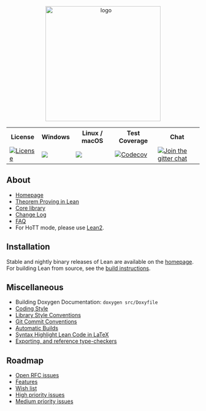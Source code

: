 <p align=center><a href="https://leanprover.github.io"><img src="https://leanprover.github.io/images/lean_logo.svg" alt="logo" width="300px"/></a></p>
<table>
  <tr>
    <th>License</th><th>Windows</th><th>Linux / macOS</th><th>Test Coverage</th><th>Chat</th>
  </tr>
  <tr>
    <td><a href="LICENSE"><img src="https://img.shields.io/badge/license-APACHE_2-green.svg?dummy" title="License"/></a></td>
    <td><a href="https://ci.appveyor.com/project/leodemoura/lean"><img src="https://ci.appveyor.com/api/projects/status/lush6vyy1m0qg6vc/branch/master"/></a></td>
    <td><a href="https://travis-ci.org/leanprover/lean"><img src="https://travis-ci.org/leanprover/lean.png?branch=master"/></a></td>
    <td><a href="https://codecov.io/gh/leanprover/lean"><img src="https://codecov.io/gh/leanprover/lean/branch/master/graph/badge.svg" alt="Codecov"/></a></td>
    <td><a href="https://gitter.im/leanprover_public/Lobby?utm_source=badge&utm_medium=badge&utm_campaign=pr-badge&utm_content=badge"><img src="https://badges.gitter.im/leanprover_public/Lobby.svg" alt="Join the gitter chat"/></a></td>
  </tr>
</table>

About
-----

- [Homepage](http://leanprover.github.io)
- [Theorem Proving in Lean](https://leanprover.github.io/theorem_proving_in_lean/index.html)
- [Core library](library/library.md)
- [Change Log](doc/changes.md)
- [FAQ](doc/faq.md)
- For HoTT mode, please use [Lean2](https://github.com/leanprover/lean2).

Installation
------------

Stable and nightly binary releases of Lean are available on the [homepage](https://leanprover.github.io/download/). For building Lean from source, see the [build instructions](doc/make/index.md).

Miscellaneous
-------------

- Building Doxygen Documentation: `doxygen src/Doxyfile`
- [Coding Style](doc/coding_style.md)
- [Library Style Conventions](doc/lean/library_style.org)
- [Git Commit Conventions](doc/commit_convention.md)
- [Automatic Builds](doc/make/travis.md)
- [Syntax Highlight Lean Code in LaTeX](doc/syntax_highlight_in_latex.md)
- [Exporting, and reference type-checkers](doc/export_format.md)

Roadmap
-------------

- [Open RFC issues](https://github.com/leanprover/lean/issues?q=is%3Aissue+is%3Aopen+label%3ARFC)
- [Features](https://github.com/leanprover/lean/issues?q=is%3Aissue+is%3Aopen+label%3AFeature)
- [Wish list](https://github.com/leanprover/lean/issues?q=is%3Aissue+is%3Aopen+label%3AI-wishlist)
- [High priority issues](https://github.com/leanprover/lean/issues?q=is%3Aissue+is%3Aopen+label%3AP-high)
- [Medium priority issues](https://github.com/leanprover/lean/issues?q=is%3Aissue+is%3Aopen+label%3AP-medium)
